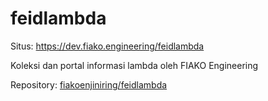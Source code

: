 # feidlambda

Situs: https://dev.fiako.engineering/feidlambda

Koleksi dan portal informasi lambda oleh FIAKO Engineering

Repository: [fiakoenjiniring/feidlambda](https://github.com/fiakoenjiniring/feidlambda)
